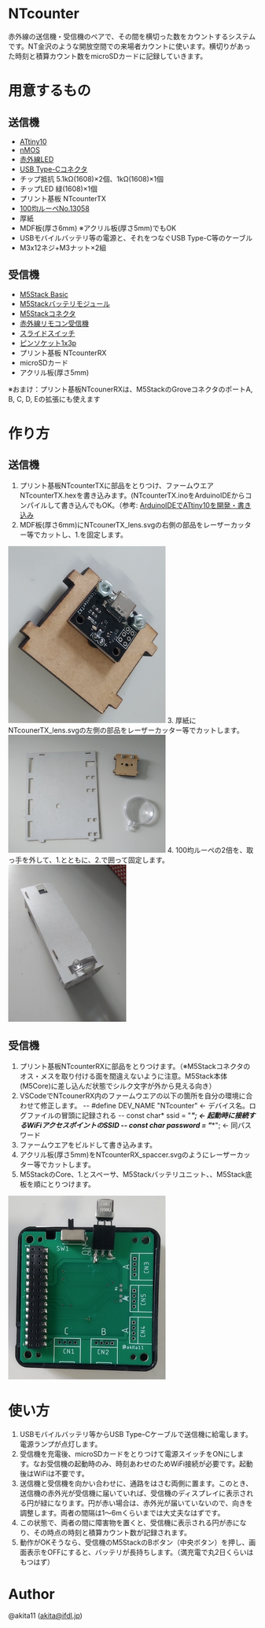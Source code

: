 # NTcounter

赤外線の送信機・受信機のペアで、その間を横切った数をカウントするシステムです。NT金沢のような開放空間での来場者カウントに使います。横切りがあった時刻と積算カウント数をmicroSDカードに記録していきます。

# 用意するもの
## 送信機
- [ATtiny10](http://akizukidenshi.com/catalog/g/gI-04575/)
- [nMOS](http://akizukidenshi.com/catalog/g/gI-06051/)
- [赤外線LED](http://akizukidenshi.com/catalog/g/gI-12612/)
- [USB Type-Cコネクタ](http://akizukidenshi.com/catalog/g/gC-14356/)
- チップ抵抗 5.1kΩ(1608)×2個、1kΩ(1608)×1個
- チップLED 緑(1608)×1個
- プリント基板 NTcounterTX
- [100均ルーペNo.13058](http://bdens.com/100kin/post-542/)
- 厚紙
- MDF板(厚さ6mm) ※アクリル板(厚さ5mm)でもOK
- USBモバイルバッテリ等の電源と、それをつなぐUSB Type-C等のケーブル
- M3x12ネジ+M3ナット×2組

## 受信機
- [M5Stack Basic](https://www.switch-science.com/catalog/3647/)
- [M5Stackバッテリモジュール](https://www.switch-science.com/catalog/3653/)
- [M5Stackコネクタ](https://www.switch-science.com/catalog/3654/)
- [赤外線リモコン受信機](http://akizukidenshi.com/catalog/g/gI-04659/)
- [スライドスイッチ](http://akizukidenshi.com/catalog/g/gP-08789/)
- [ピンソケット1x3p](http://akizukidenshi.com/catalog/g/gC-10098/)
- プリント基板 NTcounterRX
- microSDカード
- アクリル板(厚さ5mm)

※おまけ：プリント基板NTcounerRXは、M5StackのGroveコネクタのポートA, B, C, D, Eの拡張にも使えます

# 作り方

## 送信機

1. プリント基板NTcounterTXに部品をとりつけ、ファームウエアNTcounterTX.hexを書き込みます。(NTcounterTX.inoをArduinoIDEからコンパイルして書き込んでもOK。（参考: [ArduinoIDEでATtiny10を開発・書き込み ](https://make.kosakalab.com/make/electronic-work/arduino-ide/arduino_tpi/)
2. MDF板(厚さ6mm)にNTcounerTX_lens.svgの右側の部品をレーザーカッター等でカットし、1.を固定します。
<img src="https://github.com/akita11/NTcounter/blob/master/NTcounterTX1.jpg" width="320px">
3. 厚紙にNTcounerTX_lens.svgの左側の部品をレーザーカッター等でカットします。
<img src="https://github.com/akita11/NTcounter/blob/master/NTcounterTX2.jpg" width="320px">
4. 100均ルーペの2倍を、取っ手を外して、1.とともに、2.で囲って固定します。
<img src="https://github.com/akita11/NTcounter/blob/master/NTcounterTX3.jpg" width="240px">

## 受信機

1. プリント基板NTcounterRXに部品をとりつけます。（※M5Stackコネクタのオス・メスを取り付ける面を間違えないように注意。M5Stack本体(M5Core)に差し込んだ状態でシルク文字が外から見える向き）
2. VSCodeでNTcounerRX内のファームウエアの以下の箇所を自分の環境に合わせて修正します。
-- #define DEV_NAME "NTcounter" ← デバイス名。ログファイルの冒頭に記録される
-- const char* ssid       = "****"; ← 起動時に接続するWiFiアクセスポイントのSSID
-- const char* password   = "****"; ← 同パスワード
3. ファームウエアをビルドして書き込みます。
4. アクリル板(厚さ5mm)をNTcounterRX_spaccer.svgのようにレーザーカッター等でカットします。
5. M5StackのCore、1.とスペーサ、M5Stackバッテリユニット、、M5Stack底板を順にとりつけます。
<img src="https://github.com/akita11/NTcounter/blob/master/NTcounterRX1.jpg" width="320px">

# 使い方
1. USBモバイルバッテリ等からUSB TypeｰCケーブルで送信機に給電します。電源ランプが点灯します。
2. 受信機を充電後、microSDカードをとりつけて電源スイッチをONにします。なお受信機の起動時のみ、時刻あわせのためWiFi接続が必要です。起動後はWiFiは不要です。
3. 送信機と受信機を向かい合わせに、通路をはさむ両側に置ます。このとき、送信機の赤外光が受信機に届いていれば、受信機のディスプレイに表示される円が緑になります。円が赤い場合は、赤外光が届いていないので、向きを調整します。両者の間隔は1〜6mくらいまでは大丈夫なはずです。
4. この状態で、両者の間に障害物を置くと、受信機に表示される円が赤になり、その時点の時刻と積算カウント数が記録されます。
5. 動作がOKそうなら、受信機のM5StackのBボタン（中央ボタン）を押し、画面表示をOFFにすると、バッテリが長持ちします。（満充電で丸2日くらいはもつはず）

# Author

@akita11 (akita@ifdl.jp)

